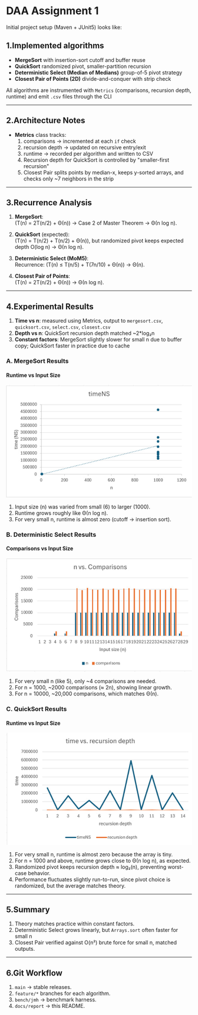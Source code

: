 # DAA Assignment 1
Initial project setup (Maven + JUnit5) looks like:

## 1.Implemented algorithms
- **MergeSort** with insertion-sort cutoff and buffer reuse
- **QuickSort** randomized pivot, smaller-partition recursion
- **Deterministic Select (Median of Medians)** group-of-5 pivot strategy
- **Closest Pair of Points (2D)** divide-and-conquer with strip check

All algorithms are instrumented with `Metrics` (comparisons, recursion depth, runtime) and emit `.csv` files through the CLI

---

## 2.Architecture Notes
- **Metrics** class tracks:
  1. comparisons → incremented at each `if` check
  2. recursion depth → updated on recursive entry/exit
  3. runtime → recorded per algorithm and written to CSV
  4. Recursion depth for QuickSort is controlled by "smaller-first recursion"
  5. Closest Pair splits points by median-x, keeps y-sorted arrays, and checks only ~7 neighbors in the strip

---

## 3.Recurrence Analysis
1. **MergeSort**:  
  \(T(n) = 2T(n/2) + Θ(n)\) → Case 2 of Master Theorem → Θ(n log n).

2. **QuickSort** (expected):  
  \(T(n) = T(n/2) + T(n/2) + Θ(n)\), but randomized pivot keeps expected depth O(log n) → Θ(n log n).

3. **Deterministic Select (MoM5)**:  
  Recurrence: \(T(n) ≤ T(n/5) + T(7n/10) + Θ(n)\) → Θ(n).

4. **Closest Pair of Points**:  
  \(T(n) = 2T(n/2) + Θ(n)\) → Θ(n log n).

---

## 4.Experimental Results
1. **Time vs n**: measured using Metrics, output to `mergesort.csv`, `quicksort.csv`, `select.csv`, `closest.csv`
2. **Depth vs n**: QuickSort recursion depth matched ~2*log₂n
3. **Constant factors**: MergeSort slightly slower for small n due to buffer copy; QuickSort faster in practice due to cache

### A. MergeSort Results

#### Runtime vs Input Size
![MergeSort Runtime](images/mergesort_time.png)

1. Input size (n) was varied from small (6) to larger (1000).
2. Runtime grows roughly like Θ(n log n).
3. For very small n, runtime is almost zero (cutoff → insertion sort).

### B. Deterministic Select Results

#### Comparisons vs Input Size
![Select Comparisons](images/select_comparisons.png)

1. For very small n (like 5), only ~4 comparisons are needed. 
2. For n = 1000, ~2000 comparisons (≈ 2n), showing linear growth. 
3. For n = 10000, ~20,000 comparisons, which matches Θ(n).

### C. QuickSort Results

#### Runtime vs Input Size
![QuickSort Runtime](images/quicksort_time.png)

1. For very small n, runtime is almost zero because the array is tiny.
2. For n = 1000 and above, runtime grows close to Θ(n log n), as expected.
3. Randomized pivot keeps recursion depth ≈ log₂(n), preventing worst-case behavior.
4. Performance fluctuates slightly run-to-run, since pivot choice is randomized, but the average matches theory.


---

## 5.Summary
1. Theory matches practice within constant factors. 
2. Deterministic Select grows linearly, but `Arrays.sort` often faster for small n
3. Closest Pair verified against O(n²) brute force for small n, matched outputs.

---

## 6.Git Workflow
1. `main` → stable releases.
2. `feature/*` branches for each algorithm.
3. `bench/jmh` → benchmark harness.
4. `docs/report` → this README.

